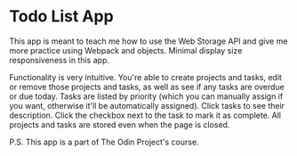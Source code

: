 # Todo List App

This app is meant to teach me how to use the Web Storage API and give me more practice using Webpack and objects. Minimal display size responsiveness in this app.

Functionality is very intuitive. You're able to create projects and tasks, edit or remove those projects and tasks, as well as see if any tasks are overdue or due today. Tasks are listed by priority (which you can manually assign if you want, otherwise it'll be automatically assigned). Click tasks to see their description. Click the checkbox next to the task to mark it as complete. All projects and tasks are stored even when the page is closed.

P.S. This app is a part of The Odin Project's course.
